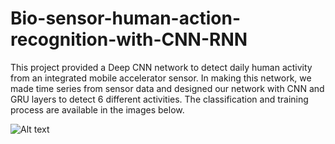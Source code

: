 # Bio-sensor-human-action-recognition-with-CNN-RNN
This project provided a Deep CNN network to detect daily human activity from an integrated mobile accelerator sensor. In making this network, we made time series from sensor data and designed our network with CNN and GRU layers to detect 6 different activities. The classification and training process are available in the images below. 

<img src="Bio-sensor-human-action-recognition-with-CNN-RNN/blob/main/sensor_har_acc.png" alt="Alt text" title="Optional title">
